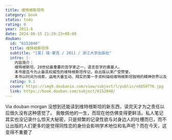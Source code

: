 ```yaml
---
title: 维特根斯坦传
category: book
status: todo
rating: 0
year: 2011-6
date: 2024-06-15 21:29:23+08:00
douban:
  id: "6152040"
  title: 维特根斯坦传
  subtitle: "[英] 瑞·蒙克 / 2011 / 浙江大学出版社"
  intro: |-
    内容简介：
    维特根斯坦，20世纪最重要的哲学家之一，语言哲学的奠基人。
    本书是迄今为止最具权威性的维特根斯坦传记，自出版以来广受赞誉。
    本书以时间为线索，运用大量生动、翔实的第一手资料描绘维特根斯坦独特的精神世界以及传奇的一生，堪称一流的思想传记。
  rating: 9.1
  cover: https://img9.doubanio.com/view/subject/l/public/s6850776.jpg
  link: https://book.douban.com/subject/6152040/
---
```


Via douban morgan 没想到还能读到维特根斯坦的新东西，读完天才为之责任以后很久没有这种感觉了。
我敬佩他的一生，而现在他仿佛变得更鲜活。私人笔记其实也没记录什么惊天大秘密，只是频繁的记录性欲与对身边人的吐槽而已，而不让出版的人们更多的是觉得同性恋的身份会影响学术地位和名声吧？而在今天，这变得不重要了
